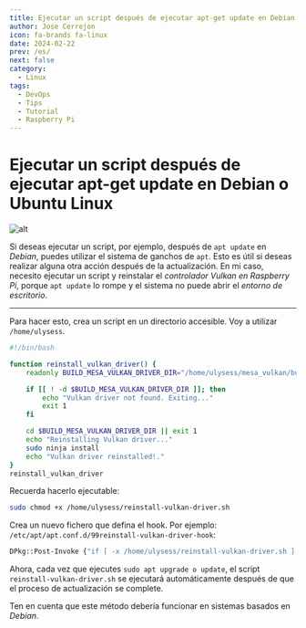 ```yaml
---
title: Ejecutar un script después de ejecutar apt-get update en Debian o Ubuntu Linux
author: Jose Cerrejon
icon: fa-brands fa-linux
date: 2024-02-22
prev: /es/
next: false
category:
  - Linux
tags:
  - DevOps
  - Tips
  - Tutorial
  - Raspberry Pi
---
```

# Ejecutar un script después de ejecutar apt-get update en Debian o Ubuntu Linux

![alt](/images/2024/02/apt_conf_d.png "/etc/apt/apt.conf.d")

Si deseas ejecutar un script, por ejemplo, después de `apt update` en _Debian_, puedes utilizar el sistema de ganchos de `apt`. Esto es útil si deseas realizar alguna otra acción después de la actualización. En mi caso, necesito ejecutar un script y reinstalar el _controlador Vulkan en Raspberry Pi_, porque `apt update` lo rompe y el sistema no puede abrir el _entorno de escritorio_.

- - -

Para hacer esto, crea un script en un directorio accesible. Voy a utilizar `/home/ulysess`.

```bash title="/home/ulysess/reinstall-vulkan-driver.sh"
#!/bin/bash

function reinstall_vulkan_driver() {
    readonly BUILD_MESA_VULKAN_DRIVER_DIR="/home/ulysess/mesa_vulkan/build"

    if [[ ! -d $BUILD_MESA_VULKAN_DRIVER_DIR ]]; then
        echo "Vulkan driver not found. Exiting..."
        exit 1
    fi

    cd $BUILD_MESA_VULKAN_DRIVER_DIR || exit 1
    echo "Reinstalling Vulkan driver..."
    sudo ninja install
    echo "Vulkan driver reinstalled!."
}
reinstall_vulkan_driver
```

Recuerda hacerlo ejecutable:

```bash
sudo chmod +x /home/ulysess/reinstall-vulkan-driver.sh
```

Crea un nuevo fichero que defina el hook. Por ejemplo: `/etc/apt/apt.conf.d/99reinstall-vulkan-driver-hook`:

```bash title="/etc/apt/apt.conf.d/99reinstall-vulkan-driver-hook"
DPkg::Post-Invoke {"if [ -x /home/ulysess/reinstall-vulkan-driver.sh ]; then /home/ulysess/reinstall-vulkan-driver.sh; fi";};
```

Ahora, cada vez que ejecutes `sudo apt upgrade o update`, el script `reinstall-vulkan-driver.sh` se ejecutará automáticamente después de que el proceso de actualización se complete.

Ten en cuenta que este método debería funcionar en sistemas basados en _Debian_.
